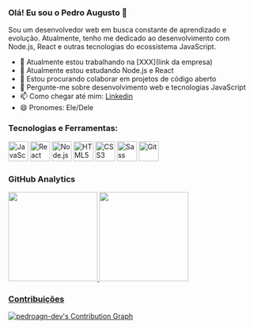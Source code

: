 ### Olá! Eu sou o Pedro Augusto 👋

Sou um desenvolvedor web em busca constante de aprendizado e evolução. Atualmente, tenho me dedicado ao desenvolvimento com Node.js, React e outras tecnologias do ecossistema JavaScript.

- 🔭 Atualmente estou trabalhando na [XXX](link da empresa)
- 🌱 Atualmente estou estudando Node.js e React
- 👯 Estou procurando colaborar em projetos de código aberto
- 💬 Pergunte-me sobre desenvolvimento web e tecnologias JavaScript
- 📫 Como chegar até mim: [Linkedin](https://www.linkedin.com/in/pedro-augusto-3a25521b6/)
- 😄 Pronomes: Ele/Dele

### Tecnologias e Ferramentas:

<img src="https://devicons.github.io/devicon/devicon.git/icons/javascript/javascript-original.svg" alt="JavaScript" width="40" height="40" /> <img src="https://devicons.github.io/devicon/devicon.git/icons/react/react-original-wordmark.svg" alt="React" width="40" height="40" /> <img src="https://devicons.github.io/devicon/devicon.git/icons/nodejs/nodejs-original-wordmark.svg" alt="Node.js" width="40" height="40" /> <img src="https://devicons.github.io/devicon/devicon.git/icons/html5/html5-original-wordmark.svg" alt="HTML5" width="40" height="40" /> <img src="https://devicons.github.io/devicon/devicon.git/icons/css3/css3-original-wordmark.svg" alt="CSS3" width="40" height="40" /> <img src="https://devicons.github.io/devicon/devicon.git/icons/sass/sass-original.svg" alt="Sass" width="40" height="40" /> <img src="https://devicons.github.io/devicon/devicon.git/icons/git/git-original-wordmark.svg" alt="Git" width="40" height="40" />

### GitHub Analytics

<div>
  <a href="https://github.com/pedroagn-dev">
  <img height="180em" src="https://github-readme-stats.vercel.app/api?username=pedroagn-dev&show_icons=true&theme=dark&include_all_commits=true&count_private=true"/>
  <img height="180em" src="https://github-readme-stats.vercel.app/api/top-langs/?username=pedroagn-dev&layout=compact&langs_count=7&theme=dark"/>
</div>

### Contribuições

[![pedroagn-dev's Contribution Graph](https://activity-graph.herokuapp.com/graph?username=pedroagn-dev&bg_color=20232a&color=ffffff&line=ffffff&point=1d76db&area=true&hide_border=true)](https://github.com/ashutosh00710/github-readme-activity-graph)

